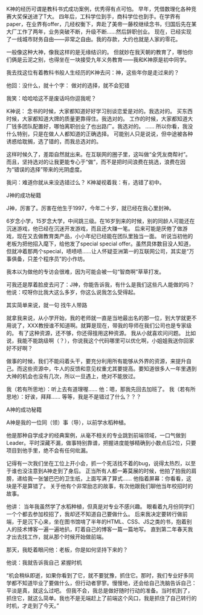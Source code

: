 K神的经历可谓是教科书式成功案例，优秀得有点可怕。
早年，凭借数理化各种竞赛大奖保送进了T大。
四年后，工科学位到手，商科学位也到手。在学界有paper，在业界有offer，几经权衡下，奔赴了美帝一藤校继续念书，归国后先在某大厂工作了两年，业务突破不断，升级不断……然后辞职创业。
现在，已经实现了一线城市财务自由——非常之自由。我的存款，大约也就是人家的零花。
 
一般像这种大神，像我这样的是无缘结识的。
但就妙在我天朝的教育了，哪怕你们俩是云泥之别，也得坐在一块接受九年义务教育——我和K神原是初中同学。
 
我去找这位有着教科书般人生经历的K神去问：神，这些年你是走过来的？

他回：没什么，就十个字：
做对的选择，就不会犯错
 
我笑：哈哈哈这不是废话吗你逗我呢？

K神说：
念书的时候，大家都知道好好学习别谈恋爱是对的。我选对的。
买东西时候，大家都知道大牌的质量更靠得住。我选对的。
工作的时候，大家都知道大厂钱多团队配置好，哪怕离职创业了也出路广。我选对的。
……
所以你看，我没什么特别，只是在做人人都知道的正确选择。
可能别人只是说说，但中途被各种诱惑给耽搁，选了错的，而我总选对的。
 
这样时候久了，差距自然就出来。在互联网的圈子里，这叫做“全凭友商帮衬”。
而且，坚持选对的让我更能专心于“做”，而不是把时间浪费在挑选，浪费在因为“错误的选择”带来的光阴虚度。
 
我问：难道你就从来没选错过么？
K神凝视着我：有，选错了初中。


J神的成功秘籍


J神，厉害了。厉害在他生于1997，今年二十岁，就已经在我心里封神。
 
6岁念小学，15岁念大学，中间跳三级。在16岁到来的时候，别的同龄人可能还在沉迷游戏，他已经在沉迷开发游戏，而且还大赚一笔。
后来可能是厌倦了做游戏，现在又去做教育类产品，小小年纪已经能在团队里独当一面。
听说当初他的老板为把他招入麾下，给他发了special special offer。虽然具体数目没人知道，但就冲着那两个special，啧啧啧……让人怀疑亚洲第一的互联网公司，其实是“万事俱备，只差个程序员”的小作坊。
 
我本以为做他的专访会很难，因为可能会被一句“智商啊”草草打发。
 
可我还是厚着脸皮去问了：J神，你能告诉我，有什么是我们这些凡人能做的吗？
他说：哎呀你比我大这么多岁，你这么说我怎么受得起。

其实简单来说，就一句
找牛人带路

就拿我来说，从小学开始，我的老师就一直是当地最出名的那一位，到大学就更不用说了，XXX教授谁不知道啊。就算是现在，带我的导师在我们公司也是专家级的。
有了这种资源，还不够，你还得擅用这种资源。
我从小就喜欢问问题。
比如说，我能不能跳级啊（？），你说我这个代码哪里可以优化啊，小姐姐我送你回家好不好啊？
 
做事的时候，我们不能闷着头干，要充分利用所有能够从外界的资源，来提升自己。而这些资源中，牛人的反馈和意见权重尤其要提高。要知道很多人一年里遇到大神的机会也没有几次，所以一旦遇上，绝对不能放过。
 
我（若有所思地）：听上去有道理喔……
他：嗯，那我先回去加班了。
我（若有所思地）：好诶，拜拜……
等等，我是不是错过了什么？？？


A神的成功秘籍



A神是我的一位同（领）事（导），以前学水稻种植。
 
他是那种自学成才的经典案例，从毫不相关的专业跳到前端领域，一口气做到Leader。平时深藏不漏，做事特别靠谱，把握进度能够精确到小数点后2位，只要项目到他手里，绝不会有任何纰漏。
 
记得有一次我们坐在工位上开小会，抓一个死活找不着的bug，说得太热烈，以至于谁也没注意到A神走到了身后。
正当所有人都一筹莫展的时候，他拍了拍我的肩膀，递给我一张皱巴巴的卫生纸，上面写满了算式……
他指着屏幕：你看看，这块是不是算错了。
关于他有个非常励志的故事，有次他跟我们聊他当年校招时的故事。

他讲：
当年我虽然学了水稻种植，但真是对专业不感兴趣。
眼看着九月份同学们一个个都去参加校招了，我却还不知道自己要做什么。
后来我决定要转行做前端，于是沉下心来，坐在图书馆啃了半年的HTML、CSS、JS之类的书，抱着别人的技术博客一遍一遍地扒，盯着自己的博客一篇一篇地写。
直到第二年春天我才出去找工作，就从那个时候开始做前端。

那天，我眨着眼问他：老板，你是如何坚持下来的？

他说：我就告诉我自己
紧握时机

“机会稍纵即逝，如果你看到了它，就不要犹豫，抓住它。那时，我们专业好多同学都不知道毕业了要做什么，但行动者寥寥。慢慢地，还会给自己洗脑告诉自己：平淡是真，就这么过吧。
但我不会，我总是做好随时行动的准备。当时机到了，抓住它，就这么简单。我也不是无端赶上了前端这个风口，我是抓住了自己转行的时机，才走到了今天。”
